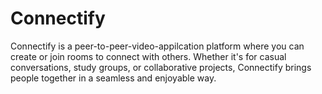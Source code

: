 # Connectify

Connectify is a peer-to-peer-video-appilcation platform where you can create or join rooms to connect with others. Whether it's for casual conversations, study groups, or collaborative projects, Connectify brings people together in a seamless and enjoyable way.
